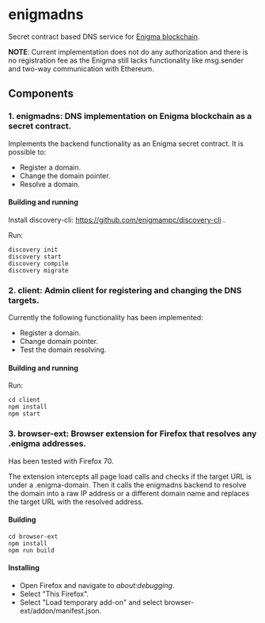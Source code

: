 # enigmadns
Secret contract based DNS service for [Enigma blockchain](https://enigma.co).

**NOTE**: Current implementation does not do any authorization and there is no registration fee as the Enigma still lacks functionality like msg.sender and two-way communication with Ethereum.

## Components
### 1. enigmadns: DNS implementation on Enigma blockchain as a secret contract.
Implements the backend functionality as an Enigma secret contract. It is possible to:
- Register a domain.
- Change the domain pointer.
- Resolve a domain.

#### Building and running

Install discovery-cli: https://github.com/enigmampc/discovery-cli .

Run:
```
discovery init
discovery start
discovery compile
discovery migrate
```

### 2. client: Admin client for registering and changing the DNS targets.

Currently the following functionality has been implemented:
- Register a domain.
- Change domain pointer.
- Test the domain resolving.

#### Building and running

Run:
```
cd client
npm install
npm start
```

### 3. browser-ext: Browser extension for Firefox that resolves any .enigma addresses.

Has been tested with Firefox 70.

The extension intercepts all page load calls and checks if the target URL is under a .enigma-domain. Then it calls the enigmadns backend to resolve the domain into a raw IP address or a different domain name and replaces the target URL with the resolved address.

#### Building
```
cd browser-ext
npm install
npm run build
```
#### Installing
- Open Firefox and navigate to _about:debugging_.
- Select "This Firefox".
- Select "Load temporary add-on" and select browser-ext/addon/manifest.json.
